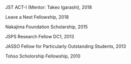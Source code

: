 
JST ACT-I (Mentor: Takeo Igarashi), 2018

Leave a Nest Fellowship, 2018

Nakajima Foundation Scholarship, 2015

JSPS Research Fellow DC1, 2013

JASSO Fellow for Particularly Outstanding Students, 2013

Tohso Scholorship Fellowship, 2010

[//]: # (JBMC Microsoft Award, 2013)

[//]: # (Tech Crunch Tokyo 2013 Finalist, 2013)

[//]: # (1st Prize Winner of University of Tokyo Entrepreneur Dojo, 2012)

[//]: # (Honer of MOVIDA School founded by Taizo Son, 2012)
